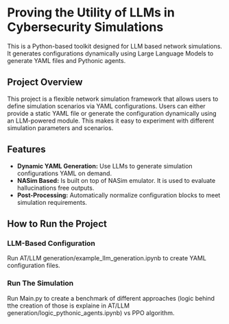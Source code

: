 # Proving the Utility of LLMs in Cybersecurity Simulations

This is a Python-based toolkit designed for LLM based network simulations. It generates configurations dynamically using Large Language Models to generate YAML files and Pythonic agents.

## Project Overview

This project is a flexible network simulation framework that allows users to define simulation scenarios via YAML configurations. Users can either provide a static YAML file or generate the configuration dynamically using an LLM-powered module. This makes it easy to experiment with different simulation parameters and scenarios.

## Features

- **Dynamic YAML Generation:** Use LLMs to generate simulation configurations YAML on demand.
- **NASim Based:** Is built on top of NASim emulator. It is used to evaluate hallucinations free outputs.
- **Post-Processing:** Automatically normalize configuration blocks to meet simulation requirements.

## How to Run the Project


### LLM-Based Configuration

Run AT/LLM generation/example_llm_generation.ipynb to create YAML configuration files.

### Run The Simulation
Run Main.py to create a benchmark of different approaches (logic behind tthe creation of those is explaine in AT/LLM generation/logic_pythonic_agents.ipynb) vs PPO algorithm.

   
